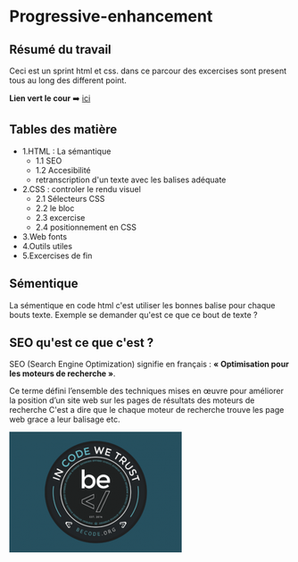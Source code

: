 # Progressive-enhancement

## Résumé du travail
Ceci est un sprint html et css. dans ce parcour des excercises sont present tous au long des different point.

**Lien vert le cour** :arrow_right: [ici](https://github.com/becodeorg/CRL-Woods-3.21/blob/master/LearningPath/01-Prairie/05.HTML-CSS/progressive-enhancement/readme.md)

## Tables des matière
* 1.HTML : La sémantique 
    * 1.1 SEO
    * 1.2 Accesibilité
    * retranscription d'un texte avec les balises adéquate
* 2.CSS : controler le rendu visuel
    * 2.1 Sélecteurs CSS
    * 2.2 le bloc 
    * 2.3 excercise
    * 2.4 positionnement en CSS
* 3.Web fonts 
* 4.Outils utiles 
* 5.Excercises de fin

## Sémentique
La sémentique en code html c'est utiliser les bonnes balise pour chaque bouts texte.
Exemple se demander qu'est ce que ce bout de texte ?

## SEO qu'est ce que c'est ?
SEO (Search Engine Optimization) signifie en français : **« Optimisation pour les moteurs de recherche »**.

Ce terme défini l’ensemble des techniques mises en œuvre pour améliorer la position d’un site web sur les pages de résultats des moteurs de recherche
C'est a dire que le chaque moteur de recherche trouve les page web grace a leur balisage etc.


![logobecode](becode.png)